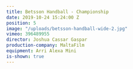 ```yaml
---
title: Betsson Handball - Championship
date: 2019-10-24 15:24:00 Z
position: 5
image: "/uploads/betsson-handball-wide-2.jpg"
vimeo: 396489955
director: Joshua Cassar Gaspar
production-company: MaltaFilm
equipment: Arri Alexa Mini
is-shown: true
---
```


